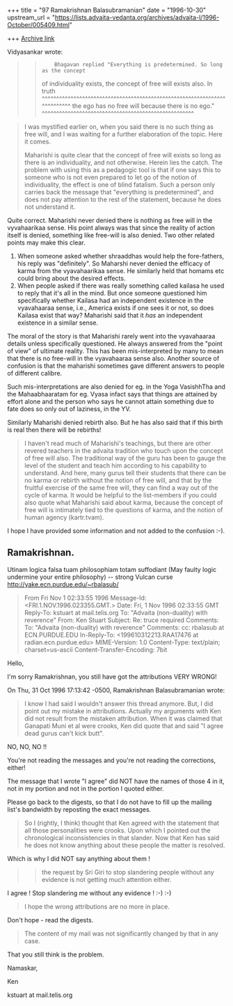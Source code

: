 +++
title = "97 Ramakrishnan Balasubramanian"
date = "1996-10-30"
upstream_url = "https://lists.advaita-vedanta.org/archives/advaita-l/1996-October/005409.html"

+++
[Archive link](https://lists.advaita-vedanta.org/archives/advaita-l/1996-October/005409.html)

Vidyasankar wrote:

>>         Bhagavan replied "Everything is predetermined. So long as the concept
>> of      individuality exists, the concept of free will exists also. In truth
^^^^^^^^^^^^^^^^^^^^^^^^^^^^^^^^^^^^^^^^^^^^^^^^^^^^^^^^^^^^^^^^^^^^^^^^^^
>> the ego         has no free will because there is no ego."
^^^^^^^^^^^^^^^^^^^^^^^^^^^^^^^^^^^^^^^^^^^^^^^^^^^^^

>I was mystified earlier on, when you said there is no such thing as free
>will, and I was waiting for a further elaboration of the topic. Here it
>comes.
>
>Maharishi is quite clear that the concept of free will exists so long as
>there is an individuality, and not otherwise. Herein lies the catch. The
>problem with using this as a pedagogic tool is that if one says this to
>someone who is not even prepared to let go of the notion of individuality,
>the effect is one of blind fatalism. Such a person only carries back the
>message that "everything is predetermined", and does not pay attention to
>the rest of the statement, because he does not understand it.

Quite correct. Maharishi never denied there is nothing as free will in the
vyvahaarikaa sense. His point always was that since the reality of action
itself is denied, something like free-will is also denied. Two other related
points may make this clear.

1. When someone asked whether shraaddhas would help the fore-fathers, his reply
was "definitely". So Maharshi never denied the efficacy of karma from the
vyavahaarikaa sense. He similarly held that homams etc could bring about the
desired effects.
2. When people asked if there was really something called kailasa he used to
reply that it's all in the mind. But once someone questioned him specifically
whether Kailasa had an independent existence in the vyavahaaraa sense, i.e.,
America exists if one sees it or not, so does Kailasa exist that way?
Maharishi said that it _has_ an independent existence in a similar sense.

The moral of the story is that Maharishi rarely went into the vyavahaaraa
details unless specifically questioned. He always answered from the "point of
view" of ultimate reality. This has been mis-interpreted by many to mean that
there is no free-will in the vyavahaaraa sense also. Another source of
confusion is that the maharishi sometimes gave different answers to people of
different calibre.

Such mis-interpretations are also denied for eg. in the Yoga VasishhTha and the
Mahaabhaaratam for eg. Vyasa infact says that things are attained by effort
alone and the person who says he cannot attain something due to fate does so
only out of laziness, in the YV.

Similarly Maharishi denied rebirth also. But he has also said that if this
birth is real then there will be rebirths!

>I haven't read much of Maharishi's teachings, but there are other revered
>teachers in the advaita tradition who touch upon the concept of free will
>also. The traditional way of the guru has been to gauge the level of the
>student and teach him according to his capability to understand. And here,
>many gurus tell their students that there can be no karma or rebirth
>without the notion of free will, and that by the fruitful exercise of the
>same free will, they can find a way out of the cycle of karma. It would be
>helpful to the list-members if you could also quote what Maharishi said
>about karma, because the concept of free will is intimately tied to the
>questions of karma, and the notion of human agency (kartr.tvam).

I hope I have provided some information and not added to the confusion :-).

Ramakrishnan.
--
Utinam logica falsa tuam philosophiam totam suffodiant (May faulty logic
undermine your entire philosophy)           -- strong Vulcan curse
                  http://yake.ecn.purdue.edu/~rbalasub/

>From  Fri Nov  1 02:33:55 1996
Message-Id: <FRI.1.NOV.1996.023355.GMT.>
Date: Fri, 1 Nov 1996 02:33:55 GMT
Reply-To: kstuart at mail.telis.org
To: "Advaita (non-duality) with reverence" <ADVAITA-L at TAMU.EDU>
From: Ken Stuart <kstuart at MAIL.TELIS.ORG>
Subject: Re: truce required
Comments: To: "Advaita (non-duality) with reverence" <ADVAITA-L at TAMU.EDU>
Comments: cc: rbalasub at ECN.PURDUE.EDU
In-Reply-To: <199610312213.RAA17476 at radian.ecn.purdue.edu>
MIME-Version: 1.0
Content-Type: text/plain; charset=us-ascii
Content-Transfer-Encoding: 7bit

Hello,

I'm sorry Ramakrishnan, you still have got the attributions VERY
WRONG!

On Thu, 31 Oct 1996 17:13:42 -0500, Ramakrishnan Balasubramanian
<rbalasub at ECN.PURDUE.EDU> wrote:

>I know I had said I wouldn't answer this thread anymore. But, I did point out
>my mistake in attributions. Actually my arguments with Ken did not result from
>the mistaken attribution. When it was claimed that Ganapati Muni et al were
>crooks, Ken did quote that and said "I agree dead gurus can't kick butt".

NO, NO, NO !!

You're not reading the messages and you're not reading the
corrections, either!

The message that I wrote "I agree" did NOT have the names of those 4
in it, not in my portion and not in the portion I quoted either.

Please go back to the digests, so that I do not have to fill up the
mailing list's bandwidth by reposting the exact messages.

> So I
>(rightly, I think) thought that Ken agreed with the statement that all those
>personalities were crooks. Upon which I pointed out the chronological
>inconsistencies in that slander. Now that Ken has said he does not know
>anything about these people the matter is resolved.

Which is why I did NOT say anything about them !

>> the request by Sri Giri to stop slandering people without any evidence
>> is not getting much attention either.

I agree ! Stop slandering me without any evidence !  :-)  :-)

>I hope the wrong attributions are no more in place.

Don't hope - read the digests.

> The content of my mail was not significantly changed by that in any case.

That you still think is the problem.


Namaskar,

Ken

kstuart at mail.telis.org

